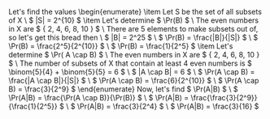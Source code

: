 Let's find the values
\begin{enumerate}
\item Let S be the set of all subsets of X \\
$ |S| = 2^{10} $
	\item Let's determine $ \Pr(B) $ \\
	      The even numbers in X are $ \{ 2, 4, 6, 8, 10 \} $ \\
	      There are 5 elements to make subsets out of, so let's get this bread then \\
	      $ |B| = 2^25 $ \\
	      $ \Pr(B) = \frac{|B|}{|S|} $ \\
	      $ \Pr(B) = \frac{2^5}{2^{10}} $ \\
	      $ \Pr(B) = \frac{1}{2^5} $
	\item Let's determine $ \Pr( A \cap B) $ \\
	      The even numbers in X are $ \{ 2, 4, 6, 8, 10 \} $ \\
	      The number of subsets of X that contain at least 4 even numbers is $ \binom{5}{4} + \binom{5}{5} = 6 $ \\
	      $ |A \cap B| = 6 $ \\
	      $ \Pr(A \cap B) = \frac{|A \cap B|}{|S|} $ \\
	      $ \Pr(A \cap B) = \frac{6}{2^{10}} $ \\
	      $ \Pr(A \cap B) = \frac{3}{2^9} $
\end{enumerate}
Now, let's find $ \Pr(A|B) $ \\
$ \Pr(A|B) = \frac{\Pr(A \cap B)}{\Pr(B)} $ \\
$ \Pr(A|B) = \frac{\frac{3}{2^9}}{\frac{1}{2^5}} $ \\
$ \Pr(A|B) = \frac{3}{2^4} $ \\
$ \Pr(A|B) = \frac{3}{16} $
